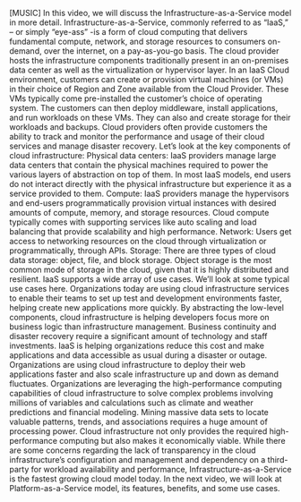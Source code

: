 [MUSIC] In this video, we will discuss the Infrastructure-as-a-Service model in
more detail. Infrastructure-as-a-Service, commonly referred to as “IaaS,” – or
simply “eye-ass” -is a form of cloud computing that delivers fundamental
compute, network, and storage resources to consumers on-demand, over the
internet, on a pay-as-you-go basis. The cloud provider hosts the infrastructure
components traditionally present in an on-premises data center as well as the
virtualization or hypervisor layer. In an IaaS Cloud environment, customers can
create or provision virtual machines (or VMs) in their choice of Region and Zone
available from the Cloud Provider. These VMs typically come pre-installed the
customer’s choice of operating system. The customers can then deploy middleware,
install applications, and run workloads on these VMs. They can also and create
storage for their workloads and backups. Cloud providers often provide customers
the ability to track and monitor the performance and usage of their cloud
services and manage disaster recovery. Let’s look at the key components of cloud
infrastructure: Physical data centers: IaaS providers manage large data centers
that contain the physical machines required to power the various layers of
abstraction on top of them. In most IaaS models, end users do not interact
directly with the physical infrastructure but experience it as a service
provided to them. Compute: IaaS providers manage the hypervisors and end-users
programmatically provision virtual instances with desired amounts of compute,
memory, and storage resources. Cloud compute typically comes with supporting
services like auto scaling and load balancing that provide scalability and high
performance. Network: Users get access to networking resources on the cloud
through virtualization or programmatically, through APIs. Storage: There are
three types of cloud data storage: object, file, and block storage. Object
storage is the most common mode of storage in the cloud, given that it is highly
distributed and resilient. IaaS supports a wide array of use cases. We’ll look
at some typical use cases here. Organizations today are using cloud
infrastructure services to enable their teams to set up test and development
environments faster, helping create new applications more quickly. By
abstracting the low-level components, cloud infrastructure is helping developers
focus more on business logic than infrastructure management. Business continuity
and disaster recovery require a significant amount of technology and staff
investments. IaaS is helping organizations reduce this cost and make
applications and data accessible as usual during a disaster or outage.
Organizations are using cloud infrastructure to deploy their web applications
faster and also scale infrastructure up and down as demand fluctuates.
Organizations are leveraging the high-performance computing capabilities of
cloud infrastructure to solve complex problems involving millions of variables
and calculations such as climate and weather predictions and financial modeling.
Mining massive data sets to locate valuable patterns, trends, and associations
requires a huge amount of processing power. Cloud infrastructure not only
provides the required high-performance computing but also makes it economically
viable. While there are some concerns regarding the lack of transparency in the
cloud infrastructure’s configuration and management and dependency on a
third-party for workload availability and performance,
Infrastructure-as-a-Service is the fastest growing cloud model today. In the
next video, we will look at Platform-as-a-Service model, its features, benefits,
and some use cases.